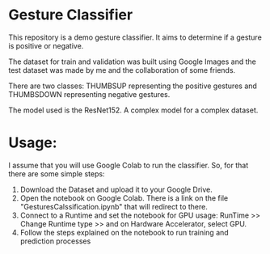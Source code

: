 # Gesture Classifier

This repository is a demo gesture classifier. It aims to determine if a gesture is positive or negative.

The dataset for train and validation was built using Google Images and the test dataset was made by me and the collaboration of some friends.

There are two classes:
THUMBSUP representing the positive gestures and THUMBSDOWN representing negative gestures.

The model used is the ResNet152. A complex model for a complex dataset.

# Usage:

I assume that you will use Google Colab to run the classifier.
So, for that there are some simple steps:

1) Download the Dataset and upload it to your Google Drive.
2) Open the notebook on Google Colab. There is a link on the file "GesturesCalssification.ipynb" that will redirect to there.
3) Connect to a Runtime and set the notebook for GPU usage: RunTime >> Change Runtime type >> and on Hardware Accelerator, select GPU.
4) Follow the steps explained on the notebook to run training and prediction processes
